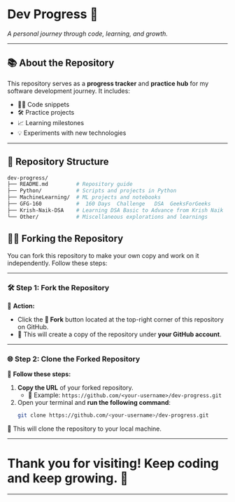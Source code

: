 # **Dev Progress 🚀**  
_A personal journey through code, learning, and growth._

---

## **📚 About the Repository**  
This repository serves as a **progress tracker** and **practice hub** for my software development journey. It includes:  
- 👩‍💻 Code snippets  
- 🛠️ Practice projects  
- 📈 Learning milestones  
- 💡 Experiments with new technologies  

---

## **📂 Repository Structure**  
```bash
dev-progress/
├── README.md         # Repository guide
├── Python/           # Scripts and projects in Python
├── MachineLearning/  # ML projects and notebooks
├── GFG-160           #  160 Days  Challenge   DSA  GeeksForGeeks
├── Krish-Naik-DSA    # Learning DSA Basic to Advance from Krish Naik 
└── Other/            # Miscellaneous explorations and learnings
```
## **🔗🌟 Forking the Repository**  
You can fork this repository to make your own copy and work on it independently. Follow these steps:  

---
### 🛠️ **Step 1: Fork the Repository**  
🚀 **Action:**  
- Click the **🔀 Fork** button located at the top-right corner of this repository on GitHub.  
- 🎯 This will create a copy of the repository under **your GitHub account**.  
---
### 🌐 **Step 2: Clone the Forked Repository**  
🔧 **Follow these steps:**  
1. **Copy the URL** of your forked repository.  
   - 🔗 Example: `https://github.com/<your-username>/dev-progress.git`  
2. Open your terminal and **run the following command**:  
   ```bash
   git clone https://github.com/<your-username>/dev-progress.git
 🎉 This will clone the repository to your local machine.
 
 ----
   
# Thank you for visiting! Keep coding and keep growing. 🌟
---

